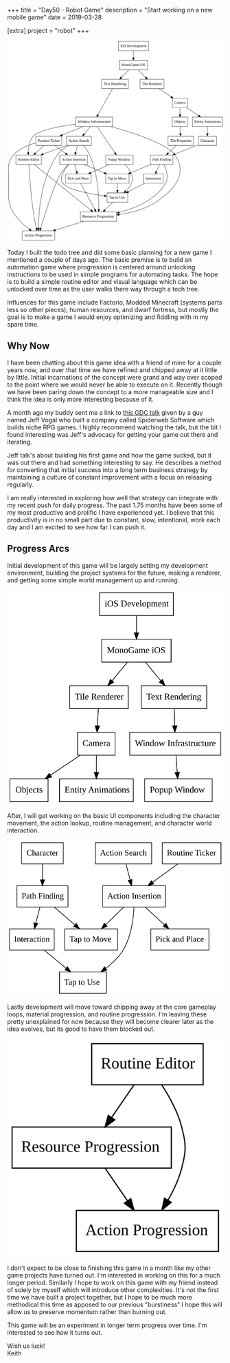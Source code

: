 +++
title = "Day50 - Robot Game"
description = "Start working on a new mobile game"
date = 2019-03-28

[extra]
project = "robot"
+++

![Todo](./todo.svg)

Today I built the todo tree and did some basic planning for a new game I
mentioned a couple of days ago. The basic premise is to build an automation game
where progression is centered around unlocking instructions to be used in simple
programs for automating tasks. The hope is to build a simple routine editor and
visual language which can be unlocked over time as the user walks there way
through a tech tree.

Influences for this game include Factorio, Modded Minecraft (systems parts less
so other pieces), human resources, and dwarf fortress, but mostly the goal is to
make a game I would enjoy optimizing and fiddling with in my spare time. 

## Why Now

I have been chatting about this game idea with a friend of mine for a couple
years now, and over that time we have refined and chipped away at it little by
little. Initial incarnations of the concept were grand and way over scoped to
the point where we would never be able to execute on it. Recently though we have
been paring down the concept to a more manageable size and I think the idea is
only more interesting because of it.

A month ago my buddy sent me a link to [this GDC
talk](https://www.youtube.com/watch?v=stxVBJem3Rs) given by a guy named Jeff
Vogal who built a company called Spiderweb Software which builds niche RPG
games. I highly recommend watching the talk, but the bit I found interesting was
Jeff's advocacy for getting your game out there and iterating. 

Jeff talk's about building his first game and how the game sucked, but it was
out there and had something interesting to say. He describes a method for
converting that initial success into a long term business strategy by
maintaining a culture of constant improvement with a focus on releasing
regularly.

I am really interested in exploring how well that strategy can integrate with my
recent push for daily progress. The past 1.75 months have been some of my most
productive and prolific I have experienced yet. I believe that this productivity
is in no small part due to constant, slow, intentional, work each day and I am
excited to see how far I can push it.

## Progress Arcs

Initial development of this game will be largely setting my development
environment, building the project systems for the future, making a renderer, and
getting some simple world management up and running.

![Setup](setup.svg)

After, I will get working on the basic UI components including the character
movement, the action lookup, routine management, and character world
interaction.

![Interaction](interaction.svg)

Lastly development will move toward chipping away at the core gameplay loops,
material progression, and routine progression. I'm leaving these pretty
unexplained for now because they will become clearer later as the idea evolves,
but its good to have them blocked out.

![Progression](progression.svg)

I don't expect to be close to finishing this game in a month like my other game
projects have turned out. I'm interested in working on this for a much longer
period. Similarly I hope to work on this game with my friend instead of solely
by myself which will introduce other complexities. It's not the first time we
have built a project together, but I hope to be much more methodical this time
as apposed to our previous "burstiness" I hope this will allow us to preserve
momentum rather than burning out.

This game will be an experiment in longer term progress over time. I'm
interested to see how it turns out.

Wish us luck!  
Keith
